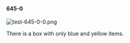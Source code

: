 #### 645-0
![test-645-0-0.png](https://github.com/lil-lab/nlvr/raw/master/nlvr/test/images/0/test-645-0-0.png "test-645-0-0.png")

There is a box with only blue and yellow items.